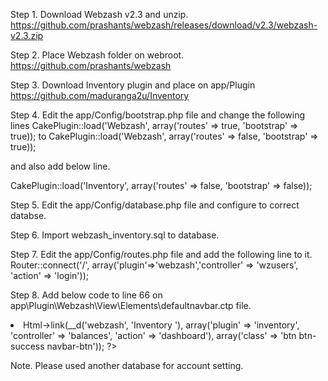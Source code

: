 Step 1. Download Webzash v2.3 and unzip.
https://github.com/prashants/webzash/releases/download/v2.3/webzash-v2.3.zip

Step 2. Place Webzash folder on webroot.
https://github.com/prashants/webzash

Step 3. Download Inventory plugin and place on app/Plugin
https://github.com/maduranga2u/Inventory

Step 4. Edit the app/Config/bootstrap.php file and change the following lines 
CakePlugin::load('Webzash', array('routes' => true, 'bootstrap' => true));
to
CakePlugin::load('Webzash', array('routes' => false, 'bootstrap' => true));

and also add below line.

CakePlugin::load('Inventory', array('routes' => false, 'bootstrap' => false));

Step 5. Edit the app/Config/database.php file and configure to correct databse.

Step 6. Import webzash_inventory.sql to database.

Step 7. Edit the app/Config/routes.php file and add the following line to it.
 Router::connect('/', array('plugin'=>'webzash','controller' => 'wzusers', 'action' => 'login'));

Step 8. Add below code to line 66 on app\Plugin\Webzash\View\Elements\defaultnavbar.ctp file.

<li><span><?php echo $this->Html->link(__d('webzash', 'Inventory '), array('plugin' => 'inventory', 'controller' => 'balances', 'action' => 'dashboard'), array('class' => 'btn btn-success navbar-btn')); ?></span></li>

Note. Please used another database for account setting.
				
